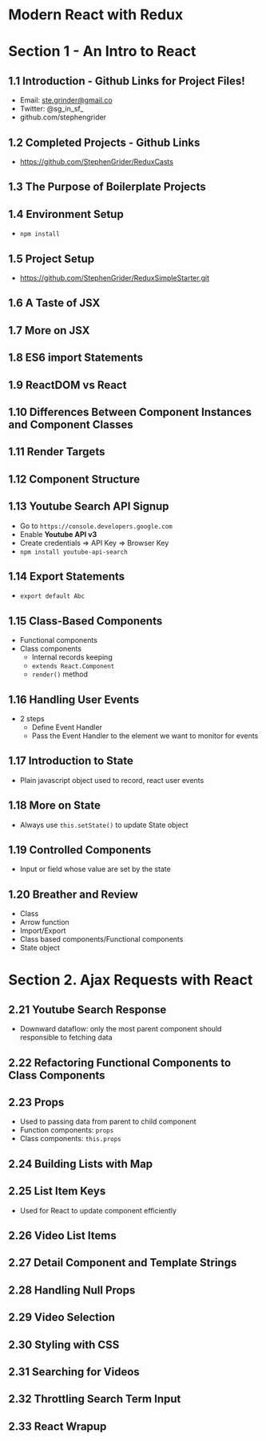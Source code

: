 # Modern React with Redux

# Section 1 - An Intro to React

## 1.1 Introduction - Github Links for Project Files!
* Email: ste.grinder@gmail.co
* Twitter: @sg_in_sf_
* github.com/stephengrider

## 1.2 Completed Projects - Github Links
* https://github.com/StephenGrider/ReduxCasts

## 1.3 The Purpose of Boilerplate Projects

## 1.4 Environment Setup
* `npm install`

## 1.5 Project Setup
* https://github.com/StephenGrider/ReduxSimpleStarter.git

## 1.6 A Taste of JSX

## 1.7 More on JSX

## 1.8 ES6 import Statements

## 1.9 ReactDOM vs React

## 1.10 Differences Between Component Instances and Component Classes

## 1.11 Render Targets

## 1.12 Component Structure

## 1.13 Youtube Search API Signup
* Go to `https://console.developers.google.com`
* Enable **Youtube API v3**
* Create credentials => API Key => Browser Key
* `npm install youtube-api-search`

## 1.14 Export Statements
* `export default Abc` 

## 1.15 Class-Based Components
* Functional components
* Class components
    * Internal records keeping
    * `extends React.Component`
    * `render()` method
    
## 1.16 Handling User Events
* 2 steps
    * Define Event Handler
    * Pass the Event Handler to the element we want to monitor for events
    
## 1.17 Introduction to State
* Plain javascript object used to record, react user events

## 1.18 More on State
* Always use `this.setState()` to update State object

## 1.19 Controlled Components
* Input or field whose value are set by the state

## 1.20 Breather and Review
* Class
* Arrow function
* Import/Export
* Class based components/Functional components
* State object

# Section 2. Ajax Requests with React

## 2.21 Youtube Search Response
* Downward dataflow: only the most parent component should responsible to fetching data

## 2.22 Refactoring Functional Components to Class Components

## 2.23 Props
* Used to passing data from parent to child component
* Function components: `props`
* Class components: `this.props`

## 2.24 Building Lists with Map

## 2.25 List Item Keys
* Used for React to update component efficiently

## 2.26 Video List Items

## 2.27 Detail Component and Template Strings

## 2.28 Handling Null Props

## 2.29 Video Selection

## 2.30 Styling with CSS

## 2.31 Searching for Videos

## 2.32 Throttling Search Term Input

## 2.33 React Wrapup